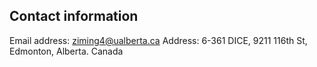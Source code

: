 ## Contact information
Email address: ziming4@ualberta.ca
Address: 6-361 DICE, 9211 116th St, Edmonton, Alberta. Canada
